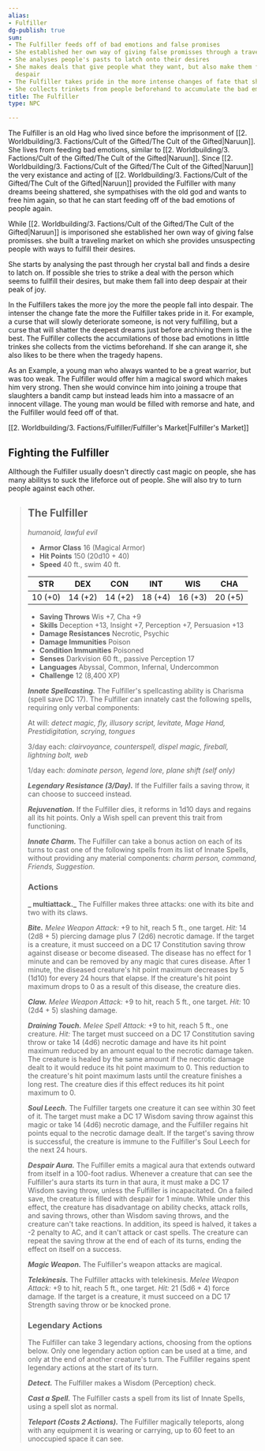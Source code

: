 ```yaml
---
alias:
- Fulfiller
dg-publish: true
sum:
- The Fulfiller feeds off of bad emotions and false promises
- She established her own way of giving false promisses through a traveling market
- She analyses people's pasts to latch onto their desires
- She makes deals that give people what they want, but also make them fall into deep
  despair
- The Fulfiller takes pride in the more intense changes of fate that she causes
- She collects trinkets from people beforehand to accumulate the bad emotions
title: The Fulfiller
type: NPC

---
```






The Fulfiller is an old Hag who lived since before the imprisonment of [[2. Worldbuilding/3. Factions/Cult of the Gifted/The Cult of the Gifted\|Naruun]]. She lives from feeding bad emotions, similar to [[2. Worldbuilding/3. Factions/Cult of the Gifted/The Cult of the Gifted\|Naruun]]. Since [[2. Worldbuilding/3. Factions/Cult of the Gifted/The Cult of the Gifted\|Naruun]] the very existance and acting of [[2. Worldbuilding/3. Factions/Cult of the Gifted/The Cult of the Gifted\|Naruun]] provided the Fulfiller with many dreams beeing shattered, she sympathises with the old god and wants to free him again, so that he can start feeding off of the bad emotions of people again.

While [[2. Worldbuilding/3. Factions/Cult of the Gifted/The Cult of the Gifted\|Naruun]] is imporisoned she established her own way of giving false promisses. she built a traveling market on which she provides unsuspecting people with ways to fulfill their desires.

She starts by analysing the past through her crystal ball and finds a desire to latch on. If possible she tries to strike a deal with the person which seems to fullfill their desires, but make them fall into deep despair at their peak of joy.

In the Fulfillers takes the more joy the more the people fall into despair. The intenser the change fate the more the Fulfiller takes pride in it. For example, a curse that will slowly deteriorate someone, is not very fulfilling, but a curse that will shatter the deepest dreams just before archiving them is the best.
The Fulfiller collects the accumilations of those bad emotions in little trinkes she collects from the victims beforehand. If she can arange it, she also likes to be there when the tragedy hapens.

As an Example, a young man who always wanted to be a great warrior, but was too weak. The Fulfiller would offer him a magical sword which makes him very strong. Then she would convince him into joining a troupe that slaughters a bandit camp but instead leads him into a massacre of an innocent village. The young man would be filled with remorse and hate, and the Fulfiller would feed off of that.

[[2. Worldbuilding/3. Factions/Fulfiller/Fulfiller's Market\|Fulfiller's Market]]

## Fighting the Fulfiller

Allthough the Fulfiller usually doesn't directly cast magic on people, she has many abilitys to suck the lifeforce out of people. She will also try to turn people against each other.




> ## The Fulfiller
>
> _humanoid, lawful evil_
>
> 
>
> - **Armor Class** 16 (Magical Armor)
> - **Hit Points** 150 (20d10 + 40)
> - **Speed** 40 ft., swim 40 ft.
>
> 
>
> |   STR   |   DEX   |   CON   |   INT   |   WIS   |   CHA   |
> | :--: | :--: | :--: | :--: | :--: | :--: |
> | 10 (+0) | 14 (+2) | 14 (+2) | 18 (+4) | 16 (+3) | 20 (+5) |
>
> 
>
> - **Saving Throws** Wis +7, Cha +9
> - **Skills** Deception +13, Insight +7, Perception +7, Persuasion +13
> - **Damage Resistances** Necrotic, Psychic
> - **Damage Immunities** Poison
> - **Condition Immunities** Poisoned
> - **Senses** Darkvision 60 ft., passive Perception 17
> - **Languages** Abyssal, Common, Infernal, Undercommon
> - **Challenge** 12 (8,400 XP)
>
> 
>
> **_Innate Spellcasting._** The Fulfiller's spellcasting ability is Charisma (spell save DC 17). The Fulfiller can innately cast the following spells, requiring only verbal components:
>
> At will: _detect magic, fly, illusory script, levitate, Mage Hand, Prestidigitation, scrying, tongues_
>
> 3/day each: _clairvoyance, counterspell, dispel magic, fireball, lightning bolt, web_
>
> 1/day each: _dominate person, legend lore, plane shift (self only)_
>
> 
>
> **_Legendary Resistance (3/Day)._** If the Fulfiller fails a saving throw, it can choose to succeed instead.
>
> **_Rejuvenation._** If the Fulfiller dies, it reforms in 1d10 days and regains all its hit points. Only a Wish spell can prevent this trait from functioning.
>
> **_Innate Charm._** The Fulfiller can take a bonus action on each of its turns to cast one of the following spells from its list of Innate Spells, without providing any material components: _charm person, command, Friends, Suggestion_.
>
> 
>
> ### Actions
>
> **_ multiattack._** The Fulfiller makes three attacks: one with its bite and two with its claws.
>
> **_Bite._** _Melee Weapon Attack:_ +9 to hit, reach 5 ft., one target. _Hit:_ 14 (2d8 + 5) piercing damage plus 7 (2d6) necrotic damage. If the target is a creature, it must succeed on a DC 17 Constitution saving throw against disease or become diseased. The disease has no effect for 1 minute and can be removed by any magic that cures disease. After 1 minute, the diseased creature's hit point maximum decreases by 5 (1d10) for every 24 hours that elapse. If the creature's hit point maximum drops to 0 as a result of this disease, the creature dies.
>
> **_Claw._** _Melee Weapon Attack:_ +9 to hit, reach 5 ft., one target. _Hit:_ 10 (2d4 + 5) slashing damage.
>
> **_Draining Touch._** _Melee Spell Attack:_ +9 to hit, reach 5 ft., one creature. _Hit:_ The target must succeed on a DC 17 Constitution saving throw or take 14 (4d6) necrotic damage and have its hit point maximum reduced by an amount equal to the necrotic damage taken. The creature is healed by the same amount if the necrotic damage dealt to it would reduce its hit point maximum to 0. This reduction to the creature's hit point maximum lasts until the creature finishes a long rest. The creature dies if this effect reduces its hit point maximum to 0.
>
> **_Soul Leech._** The Fulfiller targets one creature it can see within 30 feet of it. The target must make a DC 17 Wisdom saving throw against this magic or take 14 (4d6) necrotic damage, and the Fulfiller regains hit points equal to the necrotic damage dealt. If the target's saving throw is successful, the creature is immune to the Fulfiller's Soul Leech for the next 24 hours.
>
> **_Despair Aura._** The Fulfiller emits a magical aura that extends outward from itself in a 100-foot radius. Whenever a creature that can see the Fulfiller's aura starts its turn in that aura, it must make a DC 17 Wisdom saving throw, unless the Fulfiller is incapacitated. On a failed save, the creature is filled with despair for 1 minute. While under this effect, the creature has disadvantage on ability checks, attack rolls, and saving throws, other than Wisdom saving throws, and the creature can't take reactions. In addition, its speed is halved, it takes a -2 penalty to AC, and it can't attack or cast spells. The creature can repeat the saving throw at the end of each of its turns, ending the effect on itself on a success.
>
> **_Magic Weapon._** The Fulfiller's weapon attacks are magical.
>
> **_Telekinesis._** The Fulfiller attacks with telekinesis. _Melee Weapon Attack:_ +9 to hit, reach 5 ft., one target. _Hit:_ 21 (5d6 + 4) force damage. If the target is a creature, it must succeed on a DC 17 Strength saving throw or be knocked prone.
>
> 
>
> ### Legendary Actions
>
> The Fulfiller can take 3 legendary actions, choosing from the options below. Only one legendary action option can be used at a time, and only at the end of another creature's turn. The Fulfiller regains spent legendary actions at the start of its turn.
>
> **_Detect._** The Fulfiller makes a Wisdom (Perception) check.
>
> **_Cast a Spell._** The Fulfiller casts a spell from its list of Innate Spells, using a spell slot as normal.
>
> **_Teleport (Costs 2 Actions)._** The Fulfiller magically teleports, along with any equipment it is wearing or carrying, up to 60 feet to an unoccupied space it can see.